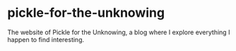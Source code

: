 # pickle-for-the-unknowing
The website of Pickle for the Unknowing, a blog where I explore everything I happen to find interesting.
